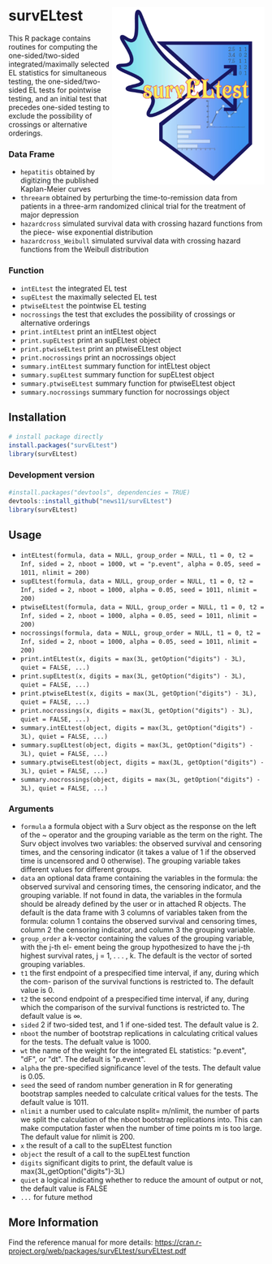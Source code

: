 # survELtest  <img src='man/figures/logo_new.png' align="right" width = "300" height="350" />
This R package contains routines for computing the one-sided/two-sided integrated/maximally selected EL statistics for simultaneous testing, the one-sided/two-sided EL tests for pointwise testing, and an initial test that precedes one-sided testing to exclude the possibility of crossings or alternative orderings.
### Data Frame
- `hepatitis` obtained by digitizing the published Kaplan-Meier curves
- `threearm` obtained by perturbing the time-to-remission data from patients in a three-arm randomized clinical trial for	 			the treatment of major depression
- `hazardcross` simulated survival data with crossing hazard functions from the piece- wise exponential distribution
- `hazardcross_Weibull` simulated survival data with crossing hazard functions from the Weibull distribution
### Function
- `intELtest` the integrated EL test
- `supELtest` the maximally selected EL test
- `ptwiseELtest` the pointwise EL testing
- `nocrossings` the test that excludes the possibility of crossings or alternative orderings
- `print.intELtest` print an intELtest object
- `print.supELtest` print an supELtest object
- `print.ptwiseELtest` print an ptwiseELtest object
- `print.nocrossings` print an nocrossings object
- `summary.intELtest` summary function for intELtest object
- `summary.supELtest` summary function for supELtest object
- `summary.ptwiseELtest` summary function for ptwiseELtest object
- `summary.nocrossings` summary function for nocrossings object
## Installation
``` r
# install package directly 
install.packages("survELtest")
library(survELtest)
```
### Development version
``` r
#install.packages("devtools", dependencies = TRUE)
devtools::install_github("news11/survELtest")
library(survELtest)
```
## Usage
- `intELtest(formula, data = NULL, group_order = NULL, t1 = 0, t2 = Inf, sided = 2, nboot = 1000, wt = "p.event", alpha = 0.05, seed = 1011, nlimit = 200)`
- `supELtest(formula, data = NULL, group_order = NULL, t1 = 0, t2 = Inf, sided = 2, nboot = 1000, alpha = 0.05, seed = 1011, nlimit = 200)`
- `ptwiseELtest(formula, data = NULL, group_order = NULL, t1 = 0, t2 = Inf, sided = 2, nboot = 1000, alpha = 0.05, seed = 1011, nlimit = 200)`
- `nocrossings(formula, data = NULL, group_order = NULL, t1 = 0, t2 = Inf, sided = 2, nboot = 1000, alpha = 0.05, seed = 1011, nlimit = 200)`
- `print.intELtest(x, digits = max(3L, getOption("digits") - 3L), quiet = FALSE, ...)`
- `print.supELtest(x, digits = max(3L, getOption("digits") - 3L), quiet = FALSE, ...)`
- `print.ptwiseELtest(x, digits = max(3L, getOption("digits") - 3L), quiet = FALSE, ...)`
- `print.nocrossings(x, digits = max(3L, getOption("digits") - 3L), quiet = FALSE, ...)`
- `summary.intELtest(object, digits = max(3L, getOption("digits") - 3L), quiet = FALSE, ...)`
- `summary.supELtest(object, digits = max(3L, getOption("digits") - 3L), quiet = FALSE, ...)`
- `summary.ptwiseELtest(object, digits = max(3L, getOption("digits") - 3L), quiet = FALSE, ...)`
- `summary.nocrossings(object, digits = max(3L, getOption("digits") - 3L), quiet = FALSE, ...)`
### Arguments
- `formula` a formula object with a Surv object as the response on the left of the ~ operator and the grouping variable as the term on the right. The Surv object involves two variables: the observed survival and censoring times, and the censoring indicator (it takes a value of 1 if the observed time is uncensored and 0 otherwise). The grouping variable takes different values for different groups.
- `data` an optional data frame containing the variables in the formula: the observed survival and censoring times, the censoring indicator, and the grouping variable. If not found in data, the variables in the formula should be already defined by the user or in attached R objects. The default is the data frame with 3 columns of variables taken from the formula: column 1 contains the observed survival and censoring times, column 2 the censoring indicator, and column 3 the grouping variable.
- `group_order` a k-vector containing the values of the grouping variable, with the j-th el- ement being the group hypothesized to have the j-th highest survival rates, j = 1, . . . , k. The default is the vector of sorted grouping variables.
- `t1` the first endpoint of a prespecified time interval, if any, during which the com- parison of the survival functions is restricted to. The default value is 0.
- `t2` the second endpoint of a prespecified time interval, if any, during which the comparison of the survival functions is restricted to. The default value is ∞.
- `sided` 2 if two-sided test, and 1 if one-sided test. The default value is 2.
- `nboot` the number of bootstrap replications in calculating critical values for the tests.
The defualt value is 1000.
- `wt` the name of the weight for the integrated EL statistics: "p.event", "dF", or
"dt". The default is "p.event".
- `alpha` the pre-specified significance level of the tests. The default value is 0.05.
- `seed` the seed of random number generation in R for generating bootstrap samples needed to calculate critical values for the tests. The default value is 1011.
- `nlimit` a number used to calculate nsplit= m/nlimit, the number of parts we split the calculation of the nboot bootstrap replications into. This can make computation faster when the number of time points m is too large. The default value for nlimit is 200.
- `x` the result of a call to the supELtest function
- `object` the result of a call to the supELtest function
- `digits` significant digits to print, the default value is max(3L,getOption("digits")-3L)
- `quiet` a logical indicating whether to reduce the amount of output or not, the default value is FALSE
- `...` for future method
## More Information
Find the reference manual for more details: https://cran.r-project.org/web/packages/survELtest/survELtest.pdf

